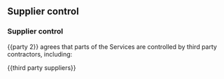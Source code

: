 ## Supplier control

### Supplier control

{{party 2}} agrees that parts of the Services are controlled by third party contractors, including:

{{third party suppliers}}
